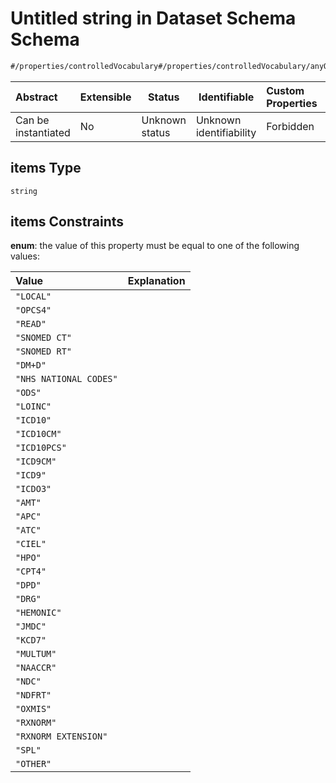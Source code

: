 # Untitled string in Dataset Schema Schema

```txt
#/properties/controlledVocabulary#/properties/controlledVocabulary/anyOf/1/items
```




| Abstract            | Extensible | Status         | Identifiable            | Custom Properties | Additional Properties | Access Restrictions | Defined In                                                                    |
| :------------------ | ---------- | -------------- | ----------------------- | :---------------- | --------------------- | ------------------- | ----------------------------------------------------------------------------- |
| Can be instantiated | No         | Unknown status | Unknown identifiability | Forbidden         | Allowed               | none                | [dataset.schema.json\*](../schema/dataset.schema.json "open original schema") |

## items Type

`string`

## items Constraints

**enum**: the value of this property must be equal to one of the following values:

| Value                  | Explanation |
| :--------------------- | ----------- |
| `"LOCAL"`              |             |
| `"OPCS4"`              |             |
| `"READ"`               |             |
| `"SNOMED CT"`          |             |
| `"SNOMED RT"`          |             |
| `"DM+D"`               |             |
| `"NHS NATIONAL CODES"` |             |
| `"ODS"`                |             |
| `"LOINC"`              |             |
| `"ICD10"`              |             |
| `"ICD10CM"`            |             |
| `"ICD10PCS"`           |             |
| `"ICD9CM"`             |             |
| `"ICD9"`               |             |
| `"ICDO3"`              |             |
| `"AMT"`                |             |
| `"APC"`                |             |
| `"ATC"`                |             |
| `"CIEL"`               |             |
| `"HPO"`                |             |
| `"CPT4"`               |             |
| `"DPD"`                |             |
| `"DRG"`                |             |
| `"HEMONIC"`            |             |
| `"JMDC"`               |             |
| `"KCD7"`               |             |
| `"MULTUM"`             |             |
| `"NAACCR"`             |             |
| `"NDC"`                |             |
| `"NDFRT"`              |             |
| `"OXMIS"`              |             |
| `"RXNORM"`             |             |
| `"RXNORM EXTENSION"`   |             |
| `"SPL"`                |             |
| `"OTHER"`              |             |

